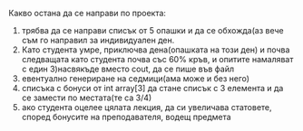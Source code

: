 Какво остана да се направи по проекта:
1) трябва да се направи списък от 5 опашки и да се обхожда(аз вече съм го направил за индивидуален ден.
2) Като студента умре, приключва дена(опашката на този ден) и почва следващата като студента почва със 60% кръв, и опитите намаляват с един
3)насвякъде вместо cout, да се пише във файл
4) евентуално генериране на седмици(ама може и без него)
5) списъка с бонуси от int array[3] да стане списък с 3 елемента и да се замести по местата(те са 3/4)
6) ако студента оцелее цялата лекция, да си увеличава статовете, според бонусите на преподавателя, водещ предмета
